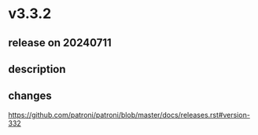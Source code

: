 # v3.3.2

## release on 20240711

## description

## changes

<a href="https://github.com/patroni/patroni/blob/master/docs/releases.rst#version-332">https://github.com/patroni/patroni/blob/master/docs/releases.rst#version-332</a>

